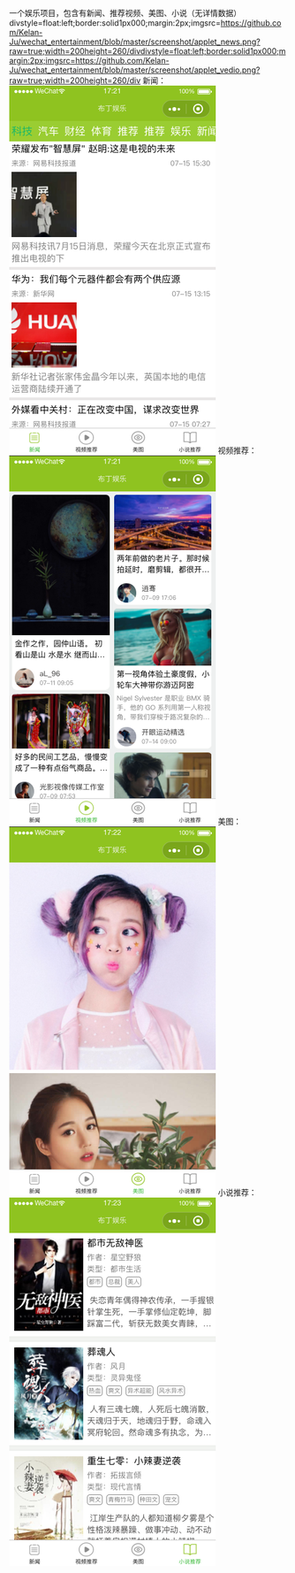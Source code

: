 一个娱乐项目，包含有新闻、推荐视频、美图、小说（无详情数据）
divstyle=float:left;border:solid1px000;margin:2px;imgsrc=https://github.com/Kelan-Ju/wechat_entertainment/blob/master/screenshot/applet_news.png?raw=true;width=200height=260/divdivstyle=float:left;border:solid1px000;margin:2px;imgsrc=https://github.com/Kelan-Ju/wechat_entertainment/blob/master/screenshot/applet_vedio.png?raw=true;width=200height=260/div
新闻：
![news](https://github.com/Kelan-Ju/wechat_entertainment/blob/master/screenshot/applet_news.png?raw=true)
视频推荐：
![vedios](https://github.com/Kelan-Ju/wechat_entertainment/blob/master/screenshot/applet_vedio.png?raw=true)
美图：
![photos](https://github.com/Kelan-Ju/wechat_entertainment/blob/master/screenshot/applet_photo.png?raw=true)
小说推荐：
![novesl](https://github.com/Kelan-Ju/wechat_entertainment/blob/master/screenshot/applet_novel.png?raw=true)
